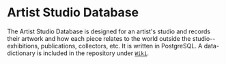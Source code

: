 # Artist Studio Database

The Artist Studio Database is designed for an artist's studio and records their artwork and how each piece relates to the world outside the studio-- exhibitions, publications, collectors, etc. It is written in PostgreSQL. A data-dictionary is included in the repository under [`Wiki`](https://github.com/vngogh1/artist_studio_db/wiki).
